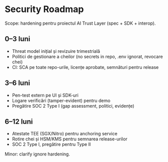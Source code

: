 # Security Roadmap
Scope: hardening pentru proiectul AI Trust Layer (spec + SDK + interop).

## 0–3 luni
- Threat model inițial și revizuire trimestrială
- Politici de gestionare a cheilor (no secrets in repo, .env ignorat, revocare chei)
- CI: SCA pe toate repo-urile, licențe aprobate, semnături pentru release

## 3–6 luni
- Pen-test extern pe UI și SDK-uri
- Logare verificări (tamper-evident) pentru demo
- Pregătire SOC 2 Type I (gap assessment, politici, evidențe)

## 6–12 luni
- Atestate TEE (SGX/Nitro) pentru anchoring service
- Rotire chei și HSM/KMS pentru semnarea release-urilor
- SOC 2 Type I, pregătire pentru Type II

Minor: clarify ignore hardening.
